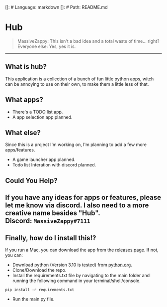 []: # Language: markdown
[]: # Path: README.md
# Hub

>MassiveZappy: This isn't a bad idea and a total waste of time... right?<br>
>Everyone else: Yes, yes it is.
---
## What is hub?
This application is a collection of a bunch of fun little python apps, witch can be annoying to use on their own, to make them a little less of that.
## What apps?
- There's a TODO list app.
- A app selection app planned.
## What else?
Since this is a project I'm working on, I'm planning to add a few more apps/features.
- A game launcher app planned.
- Todo list Interation with discord planned.

## Could You Help?
If you have any ideas for apps or features, please let me know via discord.
I also need to a more creative name besides "Hub".
<br>
Discord: ```MassiveZappy#7111```
---
## Finally, how do I install this!?
If you run a Mac, you can download the app from the [releases page](https://github.com/massivezappy/hub/releases).
If not, you can:
- Download python (Version 3.10 is tested) from [python.org](https://www.python.org/downloads/).
- Clone/Download the repo.
- Install the requirements.txt file by navigating to the main folder and running the following command in your terminal/shell/console.
```shell
pip install -r requirements.txt
```
- Run the main.py file.